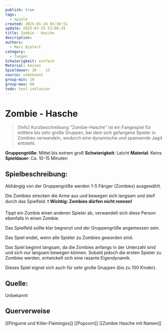 ```yaml
---
publish: true
tags:
  - spiele
created: 2025-01-24 03:50:51
update: 2025-03-25 23:06:35
title: Zombie - Hasche
description: 
authors:
  - Marc Bielert
category:
  - fangen
Schwierigkeit: einfach
Material: keines
Spieldauer: 10 -  15
source: unbekannt
group-min: 10
group-max: 98
todo: text inklusion
---
```


# Zombie - Hasche

> [!info] Kurzbeschreibung
> "Zombie-Hasche" ist ein Fangespiel für mittlere bis sehr große Gruppen, bei dem sich gefangene Spieler in Zombies verwandeln, wodurch eine dynamische und spannende Jagd entsteht.

**Gruppengröße**: Mittel bis extrem groß
**Schwierigkeit**: Leicht
**Material**: Keins
**Spieldauer**: Ca. 10-15 Minuten

## **Spielbeschreibung**:

Abhängig von der Gruppengröße werden 1-5 Fänger (Zombies) ausgewählt.

Die Zombies strecken die Arme aus und bewegen sich langsam und steif durch das Spielfeld. 
❗ **Wichtig: Zombies dürfen nicht rennen!**

Tippt ein Zombie einen anderen Spieler ab, verwandelt sich diese Person ebenfalls in einen Zombie.

Das Spielfeld sollte klar begrenzt und der Gruppengröße angemessen sein.

Das Spiel endet, wenn alle Spieler zu Zombies geworden sind.

Das Spiel beginnt langsam, da die Zombies anfangs in der Unterzahl sind und sich nur langsam bewegen können. Sobald jedoch die ersten Spieler zu Zombies werden, entwickelt sich eine rasante Eigendynamik.

Dieses Spiel eignet sich auch für sehr große Gruppen (bis zu 100 Kinder).

## **Quelle**:

Unbekannt

## **Querverweise**

[[Pinguine und Killer-Flamingos]]
[[Popcorn]]
[[Zombie Hasche mit Namen]]

